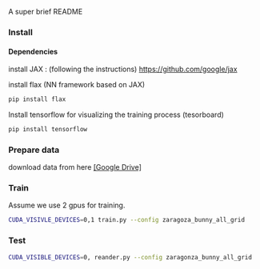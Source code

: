 A super brief README

### Install

#### Dependencies
install JAX : (following the instructions) https://github.com/google/jax

install flax (NN framework based on JAX)

```bash
pip install flax 
```

Install tensorflow for visualizing the training process (tesorboard)

```bash
pip install tensorflow
```

### Prepare data

download data from here [[Google Drive]](https://drive.google.com/file/d/1kGVrFcNZZbZs0ute_roEOg5UkYeh3jRl/view?usp=sharing)

### Train
Assume we use 2 gpus for training.

```bash
CUDA_VISIVLE_DEVICES=0,1 train.py --config zaragoza_bunny_all_grid
```


### Test
```bash
CUDA_VISIBLE_DEVICES=0, reander.py --config zaragonza_bunny_all_grid
```
